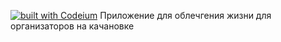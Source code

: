 [![built with Codeium](https://codeium.com/badges/main)](https://codeium.com)
Приложение для облечгения жизни для организаторов на качановке
